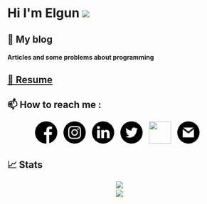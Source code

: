 # Hi I'm Elgun <img src="https://raw.githubusercontent.com/MartinHeinz/MartinHeinz/master/wave.gif" width = "30px">

<div> 
  <!-- My Blog section -->
  <h2> 📝 My blog </h2> 
  <h4> <a style="text-decoration: none;" href="https://elguneminov.medium.com/" >Articles and some problems about programming</a> </h4>
  
  <!-- Resume section -->
  <h2> <a href="https://github.com/elguneminov/resume/blob/main/Elgun_Eminov_Resume.pdf">👤 Resume</a> </h2>
  
  <!-- How to reach me section -->
  <h2> 📫 How to reach me : </h2>
  <p align="center">
    <a style="text-decoration: none; padding-right: 10px;" href="https://www.facebook.com/profile.php?id=100008153256246"> 
      <img width="50" height="50" src="https://github.com/elguneminov/elguneminov/blob/main/files/facebook.svg">
    </a>
    <a style="text-decoration: none; padding-right: 10px;" href="https://www.instagram.com/elgun__eminov/"> 
      <img width="50" height="50" src="https://github.com/elguneminov/elguneminov/blob/main/files/instagram.svg">
    </a>
    <a style="text-decoration: none; padding-right: 10px;" href="linkedin.com/in/elgun-eminov-5b39181b7/"> 
      <img width="50" height="50" src="https://github.com/elguneminov/elguneminov/blob/main/files/linkedin.svg">
    </a>
    <a style="text-decoration: none; padding-right: 10px;" href="https://twitter.com/elgunofficial"> 
      <img width="50" height="50" src="https://github.com/elguneminov/elguneminov/blob/main/files/twitter.svg">
    </a>
    <a style="text-decoration: none; padding-right: 10px;" href="https://t.me/ElgunEminov"> 
      <img width="50" height="50" src="https://github.com/elguneminov/elguneminov/blob/main/files/telegram.svg">
    </a>
    <a style="text-decoration: none; padding-right: 10px;" href="mailto: elguneminov1999@gmail.com"> 
      <img width="50" height="50" src="https://github.com/elguneminov/elguneminov/blob/main/files/gmail.svg">
    </a>
  </p>
  
  <h2> 📈 Stats </h2>
  <p align="center">
    <img width="400" src="https://github-readme-stats.vercel.app/api?username=elguneminov&count_private=true&show_icons=true"><br>
    <img width="400" src="https://github-readme-stats.vercel.app/api/top-langs/?username=elguneminov&langs_count=1000&layout=compact">
  </p>
</div>


<!--
**elguneminov/elguneminov** is a ✨ _special_ ✨ repository because its `README.md` (this file) appears on your GitHub profile.

Here are some ideas to get you started:

- 🔭 I’m currently working on ...
- 🌱 I’m currently learning Front-End Web Development
- 👯 I’m looking to collaborate on ...
- 🤔 I’m looking for help with ...
- 💬 Ask me about ...
- 📫 How to reach me: ...
- 😄 Pronouns: ...
- ⚡ Fun fact: ...
-->
